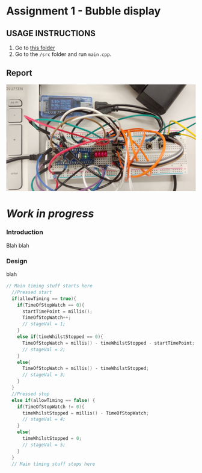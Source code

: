# Assignment 1 - Bubble display
## USAGE INSTRUCTIONS
1. Go to [this folder](https://github.com/Mr-645/Assignment1/tree/master/Assignment%201%20-%20Bubble%20display%20-%20Arduino%20Nano)
2. Go to the `/src` folder and run `main.cpp`.
## Report
![Fully built prototype](/20190508_095920.jpg)
# *Work in progress*
### Introduction
Blah blah
### Design
blah
```C
// Main timing stuff starts here
  //Pressed start
  if(allowTiming == true){
    if(TimeOfStopWatch == 0){
      startTimePoint = millis();
      TimeOfStopWatch++;
      // stageVal = 1;
    }
    else if(timeWhilstStopped == 0){
      TimeOfStopWatch = millis() - timeWhilstStopped - startTimePoint;
      // stageVal = 2;
    }
    else{
      TimeOfStopWatch = millis() - timeWhilstStopped;
      // stageVal = 3;
    }
  }
  //Pressed stop
  else if(allowTiming == false) {
    if(TimeOfStopWatch != 0){
      timeWhilstStopped = millis() - TimeOfStopWatch;
      // stageVal = 4;
    }
    else{
      timeWhilstStopped = 0;
      // stageVal = 5;
    }
  }
  // Main timing stuff stops here
```